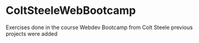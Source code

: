 # ColtSteeleWebBootcamp
Exercises done in the course Webdev Bootcamp from Colt Steele
previous projects were added